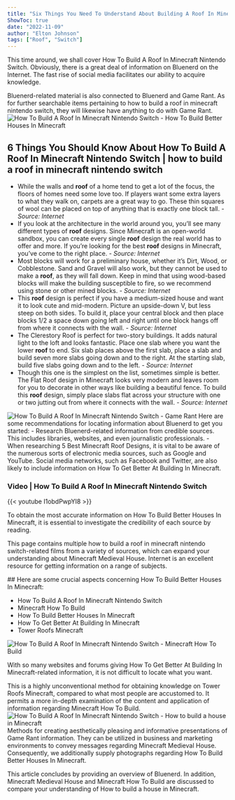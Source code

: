 ```yaml
---
title: "Six Things You Need To Understand About Building A Roof In Minecraft On The Nintendo Switch"
ShowToc: true 
date: "2022-11-09"
author: "Elton Johnson" 
tags: ["Roof", "Switch"]
---
```


	
This time around, we shall cover How To Build A Roof In Minecraft Nintendo Switch. Obviously, there is a great deal of information on Bluenerd on the Internet. The fast rise of social media facilitates our ability to acquire knowledge.

Bluenerd-related material is also connected to Bluenerd and Game Rant. As for further searchable items pertaining to how to build a roof in minecraft nintendo switch, they will likewise have anything to do with Game Rant.
<img loading="lazy" src="https://res.cloudinary.com/lmn/image/upload/e_sharpen:100/f_auto,fl_lossy,q_auto/v1/gameskinnyc/1/8/6/1860057ccdb0e26.jpg" onerror="this.onerror=null;this.src='https://blogger.googleusercontent.com/img/a/AVvXsEhe7F7TRXHtjiKvHb5vS7DmnxvpHiDyoYyYvm1nHB3Qp2_w3BnM6A2eq4v7FYxCC9bfZt3a9vIMtAYEKUiaDQbHMg-ViyGmRIj39MLp0bGFfgfYw1Dc9q_H-T0wiTm3l0Uq42dETrN9eC8aGJ9_IORZsxST1AcLR7np1koOfcc7tnHa4S8Mwz_xD9d0=s16000';" alt="How To Build A Roof In Minecraft Nintendo Switch - How To Build Better Houses In Minecraft" >

## 6 Things You Should Know About How To Build A Roof In Minecraft Nintendo Switch | how to build a roof in minecraft nintendo switch
-   While the walls and **roof** of a home tend to get a lot of the focus, the floors of homes need some love too. If players want some extra layers to what they walk on, carpets are a great way to go. These thin squares of wool can be placed on top of anything that is exactly one block tall. - <cite>Source: Internet</cite>
-   If you look at the architecture in the world around you, you’ll see many different types of **roof** designs. Since Minecraft is an open-world sandbox, you can create every single **roof** design the real world has to offer and more. If you’re looking for the best **roof** designs in Minecraft, you’ve come to the right place. - <cite>Source: Internet</cite>
-   Most blocks will work for a preliminary house, whether it’s Dirt, Wood, or Cobblestone. Sand and Gravel will also work, but they cannot be used to make a **roof**, as they will fall down. Keep in mind that using wood-based blocks will make the building susceptible to fire, so we recommend using stone or other mined blocks. - <cite>Source: Internet</cite>
-   This **roof** design is perfect if you have a medium-sized house and want it to look cute and mid-modern. Picture an upside-down V, but less steep on both sides. To build it, place your central block and then place blocks 1/2 a space down going left and right until one block hangs off from where it connects with the wall. - <cite>Source: Internet</cite>
-   The Clerestory Roof is perfect for two-story buildings. It adds natural light to the loft and looks fantastic. Place one slab where you want the lower **roof** to end. Six slab places above the first slab, place a slab and build seven more slabs going down and to the right. At the starting slab, build five slabs going down and to the left. - <cite>Source: Internet</cite>
-   Though this one is the simplest on the list, sometimes simple is better. The Flat Roof design in Minecraft looks very modern and leaves room for you to decorate in other ways like building a beautiful fence. To build this **roof** design, simply place slabs flat across your structure with one or two jutting out from where it connects with the wall. - <cite>Source: Internet</cite>


<img loading="lazy" src="https://knightlifenews.com/wp-content/uploads/2020/06/minecraft-dungeons.jpg" onerror="this.onerror=null;this.src='https://blogger.googleusercontent.com/img/a/AVvXsEhe7F7TRXHtjiKvHb5vS7DmnxvpHiDyoYyYvm1nHB3Qp2_w3BnM6A2eq4v7FYxCC9bfZt3a9vIMtAYEKUiaDQbHMg-ViyGmRIj39MLp0bGFfgfYw1Dc9q_H-T0wiTm3l0Uq42dETrN9eC8aGJ9_IORZsxST1AcLR7np1koOfcc7tnHa4S8Mwz_xD9d0=s16000';" alt="How To Build A Roof In Minecraft Nintendo Switch - Game Rant" >
Here are some recommendations for locating information about Bluenerd to get you started:
- Research Bluenerd-related information from credible sources. This includes libraries, websites, and even journalistic professionals.
- When researching 5 Best Minecraft Roof Designs, it is vital to be aware of the numerous sorts of electronic media sources, such as Google and YouTube. Social media networks, such as Facebook and Twitter, are also likely to include information on How To Get Better At Building In Minecraft.

### Video | How To Build A Roof In Minecraft Nintendo Switch
{{< youtube I1obdPwpYI8 >}} 

To obtain the most accurate information on How To Build Better Houses In Minecraft, it is essential to investigate the credibility of each source by reading.

This page contains multiple how to build a roof in minecraft nintendo switch-related films from a variety of sources, which can expand your understanding about Minecraft Medieval House. Internet is an excellent resource for getting information on a range of subjects.
<script async="async" data-cfasync="false" src="//normallydemandedalter.com/fe63df3c5408708b15d8dc3d9b206b31/invoke.js"></script>
<div id="container-fe63df3c5408708b15d8dc3d9b206b31"></div>
## Here are some crucial aspects concerning How To Build Better Houses In Minecraft:

- How To Build A Roof In Minecraft Nintendo Switch
- Minecraft How To Build
- How To Build Better Houses In Minecraft
- How To Get Better At Building In Minecraft
- Tower Roofs Minecraft

 <img loading="lazy" src="https://minecraftstrategies.com/wp-content/uploads/2021/07/15-7-47-768x532.png" onerror="this.onerror=null;this.src='https://blogger.googleusercontent.com/img/a/AVvXsEhe7F7TRXHtjiKvHb5vS7DmnxvpHiDyoYyYvm1nHB3Qp2_w3BnM6A2eq4v7FYxCC9bfZt3a9vIMtAYEKUiaDQbHMg-ViyGmRIj39MLp0bGFfgfYw1Dc9q_H-T0wiTm3l0Uq42dETrN9eC8aGJ9_IORZsxST1AcLR7np1koOfcc7tnHa4S8Mwz_xD9d0=s16000';" alt="How To Build A Roof In Minecraft Nintendo Switch - Minecraft How To Build" >

With so many websites and forums giving How To Get Better At Building In Minecraft-related information, it is not difficult to locate what you want.

This is a highly unconventional method for obtaining knowledge on Tower Roofs Minecraft, compared to what most people are accustomed to. It permits a more in-depth examination of the content and application of information regarding Minecraft How To Build.
<img loading="lazy" src="http://img.gawkerassets.com/img/193a1ocfi41mgjpg/ku-xlarge.jpg" onerror="this.onerror=null;this.src='https://blogger.googleusercontent.com/img/a/AVvXsEhe7F7TRXHtjiKvHb5vS7DmnxvpHiDyoYyYvm1nHB3Qp2_w3BnM6A2eq4v7FYxCC9bfZt3a9vIMtAYEKUiaDQbHMg-ViyGmRIj39MLp0bGFfgfYw1Dc9q_H-T0wiTm3l0Uq42dETrN9eC8aGJ9_IORZsxST1AcLR7np1koOfcc7tnHa4S8Mwz_xD9d0=s16000';" alt="How To Build A Roof In Minecraft Nintendo Switch - How to build a house in Minecraft" >
Methods for creating aesthetically pleasing and informative presentations of Game Rant information. They can be utilized in business and marketing environments to convey messages regarding Minecraft Medieval House. Consequently, we additionally supply photographs regarding How To Build Better Houses In Minecraft.

This article concludes by providing an overview of Bluenerd. In addition, Minecraft Medieval House and Minecraft How To Build are discussed to compare your understanding of How to build a house in Minecraft.
	
	


